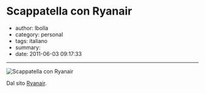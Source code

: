 # Scappatella con Ryanair

- author: lbolla
- category: personal
- tags: italiano
- summary: 
- date: 2011-06-03 09:17:33

----------------

![][1]

Dal sito [Ryanair][2].

   [1]: /blog/img/Screen-shot-2011-06-03-at-10.13.09-300x166.png (Scappatella con Ryanair)
   [2]: http://www.ryanair.com/it
